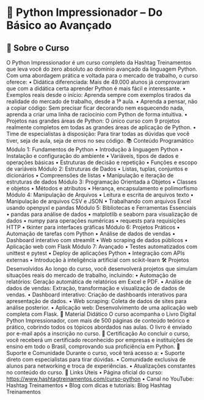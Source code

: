 # 🐍 Python Impressionador – Do Básico ao Avançado
## 🚀 Sobre o Curso
O Python Impressionador é um curso completo da Hashtag Treinamentos que leva você do zero absoluto ao domínio avançado da linguagem Python. Com uma abordagem prática e voltada para o mercado de trabalho, o curso oferece:
    • Didática diferenciada: Mais de 49.000 alunos já comprovaram que com a didática certa aprender Python é mais fácil e interessante.
    • Exemplos reais desde o início: Aprenda sempre com exemplos tirados da realidade do mercado de trabalho, desde a 1ª aula.
    • Aprenda a pensar, não a copiar código: Sem precisar ficar decorando nem esquecendo nada, aprenda a criar uma linha de raciocínio com Python de forma intuitiva.
    • Projetos nas grandes áreas de Python: O único curso com 9 projetos realmente completos em todas as grandes áreas de aplicação de Python.
    • Time de especialistas à disposição: Para tirar todas as dúvidas que você tiver, seja de aula, seja de erros no seu código.
📚 Conteúdo Programático
Módulo 1: Fundamentos de Python
    • Introdução à linguagem Python
    • Instalação e configuração do ambiente
    • Variáveis, tipos de dados e operações básicas
    • Estruturas de decisão e repetição
    • Funções e escopo de variáveis
Módulo 2: Estruturas de Dados
    • Listas, tuplas, conjuntos e dicionários
    • Compreensões de listas
    • Manipulação e iteração de estruturas de dados
Módulo 3: Programação Orientada a Objetos
    • Classes e objetos
    • Métodos e atributos
    • Herança, encapsulamento e polimorfismo
Módulo 4: Manipulação de Arquivos
    • Leitura e escrita de arquivos texto
    • Manipulação de arquivos CSV e JSON
    • Trabalhando com arquivos Excel usando openpyxl e pandas
Módulo 5: Bibliotecas e Ferramentas Essenciais
    • pandas para análise de dados
    • matplotlib e seaborn para visualização de dados
    • numpy para operações numéricas
    • requests para requisições HTTP
    • tkinter para interfaces gráficas
Módulo 6: Projetos Práticos
    • Automação de tarefas com Python
    • Análise de dados de vendas
    • Dashboard interativo com streamlit
    • Web scraping de dados públicos
    • Aplicação web com Flask
Módulo 7: Avançado
    • Testes automatizados com unittest e pytest
    • Deploy de aplicações Python
    • Integração com APIs externas
    • Introdução à inteligência artificial com scikit-learn
🛠️ Projetos Desenvolvidos
Ao longo do curso, você desenvolverá projetos que simulam situações reais do mercado de trabalho, incluindo:
    • Automação de relatórios: Geração automática de relatórios em Excel e PDF.
    • Análise de dados de vendas: Extração, transformação e visualização de dados de vendas.
    • Dashboard interativo: Criação de dashboards interativos para apresentação de dados.
    • Web scraping: Coleta de dados de sites para análise posterior.
    • Aplicação web: Desenvolvimento de uma aplicação web completa com Flask.
📘 Material Didático
O curso acompanha o Livro Digital Python Impressionador, com mais de 500 páginas de conteúdo teórico e prático, cobrindo todos os tópicos abordados nas aulas. O livro é enviado por e-mail após a inscrição no curso.
📜 Certificação
Ao concluir o curso, você receberá um certificado reconhecido por empresas e instituições de ensino em todo o Brasil, comprovando sua proficiência em Python.
🤝 Suporte e Comunidade
Durante o curso, você terá acesso a:
    • Suporte direto com especialistas para tirar dúvidas.
    • Comunidade exclusiva de alunos para networking e troca de experiências.
    • Atualizações constantes no conteúdo do curso.
🔗 Links Úteis
    • Página oficial do curso: https://www.hashtagtreinamentos.com/curso-python
    • Canal no YouTube: Hashtag Treinamentos
    • Blog com dicas e tutoriais: Blog Hashtag Treinamentos
